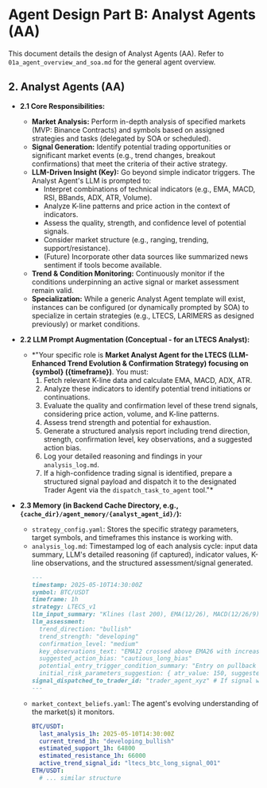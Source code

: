 # Agent Design Part B: Analyst Agents (AA)

This document details the design of Analyst Agents (AA). Refer to `01a_agent_overview_and_soa.md` for the general agent overview.

## 2. Analyst Agents (AA)

*   **2.1 Core Responsibilities:**
    *   **Market Analysis:** Perform in-depth analysis of specified markets (MVP: Binance Contracts) and symbols based on assigned strategies and tasks (delegated by SOA or scheduled).
    *   **Signal Generation:** Identify potential trading opportunities or significant market events (e.g., trend changes, breakout confirmations) that meet the criteria of their active strategy.
    *   **LLM-Driven Insight (Key):** Go beyond simple indicator triggers. The Analyst Agent's LLM is prompted to:
        *   Interpret combinations of technical indicators (e.g., EMA, MACD, RSI, BBands, ADX, ATR, Volume).
        *   Analyze K-line patterns and price action in the context of indicators.
        *   Assess the quality, strength, and confidence level of potential signals.
        *   Consider market structure (e.g., ranging, trending, support/resistance).
        *   (Future) Incorporate other data sources like summarized news sentiment if tools become available.
    *   **Trend & Condition Monitoring:** Continuously monitor if the conditions underpinning an active signal or market assessment remain valid.
    *   **Specialization:** While a generic Analyst Agent template will exist, instances can be configured (or dynamically prompted by SOA) to specialize in certain strategies (e.g., LTECS, LARIMERS as designed previously) or market conditions.

*   **2.2 LLM Prompt Augmentation (Conceptual - for an LTECS Analyst):**
    *   *"Your specific role is **Market Analyst Agent for the LTECS (LLM-Enhanced Trend Evolution & Confirmation Strategy) focusing on {symbol} ({timeframe})**. You must:
        1. Fetch relevant K-line data and calculate EMA, MACD, ADX, ATR.
        2. Analyze these indicators to identify potential trend initiations or continuations.
        3. Evaluate the quality and confirmation level of these trend signals, considering price action, volume, and K-line patterns.
        4. Assess trend strength and potential for exhaustion.
        5. Generate a structured analysis report including trend direction, strength, confirmation level, key observations, and a suggested action bias.
        6. Log your detailed reasoning and findings in your `analysis_log.md`.
        7. If a high-confidence trading signal is identified, prepare a structured signal payload and dispatch it to the designated Trader Agent via the `dispatch_task_to_agent` tool."*

*   **2.3 Memory (in Backend Cache Directory, e.g., `{cache_dir}/agent_memory/{analyst_agent_id}/`):**
    *   `strategy_config.yaml`: Stores the specific strategy parameters, target symbols, and timeframes this instance is working with.
    *   `analysis_log.md`: Timestamped log of each analysis cycle: input data summary, LLM's detailed reasoning (if captured), indicator values, K-line observations, and the structured assessment/signal generated.
        ```markdown
        ---
        timestamp: 2025-05-10T14:30:00Z
        symbol: BTC/USDT
        timeframe: 1h
        strategy: LTECS_v1
        llm_input_summary: "Klines (last 200), EMA(12/26), MACD(12/26/9), ADX(14), ATR(14)"
        llm_assessment:
          trend_direction: "bullish"
          trend_strength: "developing"
          confirmation_level: "medium"
          key_observations_text: "EMA12 crossed above EMA26 with increasing volume. MACD histogram turned positive. ADX rising above 22. Price broke minor resistance at 65200."
          suggested_action_bias: "cautious_long_bias"
          potential_entry_trigger_condition_summary: "Entry on pullback to EMA12 or break of 65500."
          initial_risk_parameters_suggestion: { atr_value: 150, suggested_sl_atr_multiple: 1.5 }
        signal_dispatched_to_trader_id: "trader_agent_xyz" # If signal was strong enough
        ---
        ```
    *   `market_context_beliefs.yaml`: The agent's evolving understanding of the market(s) it monitors.
        ```yaml
        BTC/USDT:
          last_analysis_1h: 2025-05-10T14:30:00Z
          current_trend_1h: "developing_bullish"
          estimated_support_1h: 64800
          estimated_resistance_1h: 66000
          active_trend_signal_id: "ltecs_btc_long_signal_001"
        ETH/USDT:
          # ... similar structure